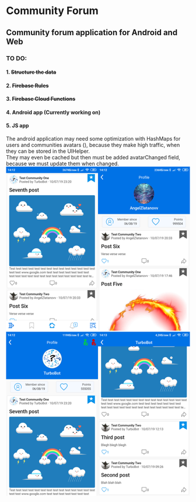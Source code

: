 # Community Forum
 
<h2>Community forum application for Android and Web</h2>
<h3>TO DO:</h3>
<h4>1. <strike>Structure the data</strike></h4>
<h4>2. <strike>Firebase Rules</strike></h4>
<h4>3. <strike>Firebase Cloud Functions</strike></h4>
<h4>4. Android app (Currently working on)</h4>
<h4>5. JS app</h4>
The android application may need some optimization with HashMaps for users and communities avatars (<String, String>), because they make high traffic, when they can be stored in the UIHelper.<br>
They may even be cached but then must be added avatarChanged field, because we must update them when changed.<br>
<div style="display: inline-block">
<img src="screen1.png" alt="First screen" width="50%"><img src="screen2.png" alt="First screen" width="50%"><br>
<img src="screen3.png" alt="First screen" width="50%"><img src="screen4.png" alt="First screen" width="50%">
</div>